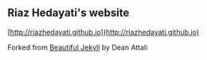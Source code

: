 ## Riaz Hedayati's website 
 [http://riazhedayati.github.io](http://riazhedayati.github.io)
 
 Forked from [Beautiful Jekyll](http://deanattali.com/beautiful-jekyll/) by Dean Attali
